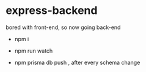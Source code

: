 # express-backend
bored with front-end, so now going back-end
 - npm i
 - npm run watch

- npm prisma db push , after every schema change